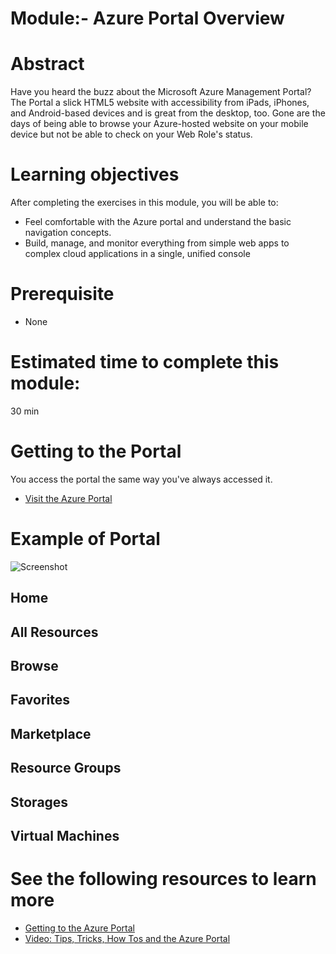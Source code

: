 # Module:- Azure Portal Overview

# Abstract

Have you heard the buzz about the Microsoft Azure Management Portal? The Portal a slick HTML5 website with accessibility from iPads, iPhones, and Android-based devices and is great from the desktop, too. Gone are the days of being able to browse your Azure-hosted website on your mobile device but not be able to check on your Web Role's status.

# Learning objectives
After completing the exercises in this module, you will be able to:
* Feel comfortable with the Azure portal and understand the basic navigation concepts.
* Build, manage, and monitor everything from simple web apps to complex cloud applications in a single, unified console

# Prerequisite 
* None

# Estimated time to complete this module:
30 min

# Getting to the Portal
You access the portal the same way you've always accessed it.
* [Visit the Azure Portal](https://portal.azure.com/)

# Example of Portal
![Screenshot](../images/AzurePortal-3.png)

## Home

## All Resources

## Browse

## Favorites

## Marketplace

## Resource Groups

## Storages

## Virtual Machines


# See the following resources to learn more
* [Getting to the Azure Portal](https://pages.github.com/)
* [Video: Tips, Tricks, How Tos and the Azure Portal](https://www.youtube.com/watch?v=DASqJEs1NiQ)

